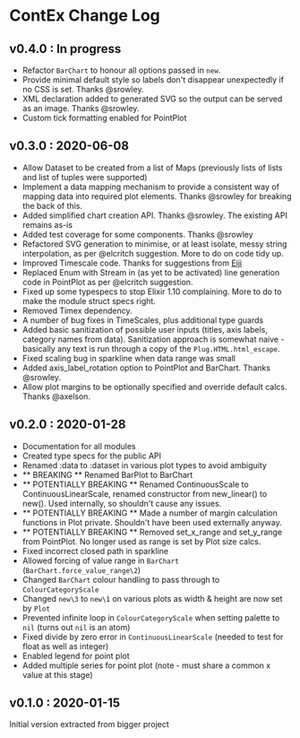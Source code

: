 # ContEx Change Log

## v0.4.0 : In progress

- Refactor `BarChart` to honour all options passed in `new`.
- Provide minimal default style so labels don't disappear unexpectedly if no CSS is set. Thanks @srowley.
- XML declaration added to generated SVG so the output can be served as an image. Thanks @srowley.
- Custom tick formatting enabled for PointPlot

## v0.3.0 : 2020-06-08
- Allow Dataset to be created from a list of Maps (previously lists of lists and list of tuples were supported)
- Implement a data mapping mechanism to provide a consistent way of mapping data into required plot elements. Thanks 
@srowley for breaking the back of this.
- Added simplified chart creation API. Thanks @srowley. The existing API remains as-is
- Added test coverage for some components. Thanks @srowley
- Refactored SVG generation to minimise, or at least isolate, messy string interpolation, as per @elcritch suggestion. More to do on code tidy up.
- Improved Timescale code. Thanks for suggestions from [Eiji](https://elixirforum.com/u/eiji/)
- Replaced Enum with Stream in (as yet to be activated) line generation code in PointPlot as per @elcritch suggestion.
- Fixed up some typespecs to stop Elixir 1.10 complaining. More to do to make the module struct specs right.
- Removed Timex dependency.
- A number of bug fixes in TimeScales, plus additional type guards
- Added basic sanitization of possible user inputs (titles, axis labels, category names from data). Sanitization approach is somewhat naive - basically any text is run through a copy of the `Plug.HTML.html_escape`.
- Fixed scaling bug in sparkline when data range was small
- Added axis_label_rotation option to PointPlot and BarChart. Thanks @srowley.
- Allow plot margins to be optionally specified and override default calcs. Thanks @axelson.

## v0.2.0 : 2020-01-28
- Documentation for all modules
- Created type specs for the public API
- Renamed :data to :dataset in various plot types to avoid ambiguity
- ** BREAKING ** Renamed BarPlot to BarChart
- ** POTENTIALLY BREAKING ** Renamed ContinuousScale to ContinuousLinearScale, renamed constructor from new_linear() to new(). Used internally, so shouldn't cause any issues.
- ** POTENTIALLY BREAKING ** Made a number of margin calculation functions in Plot private. Shouldn't have been used externally anyway.
- ** POTENTIALLY BREAKING ** Removed set_x_range and set_y_range from PointPlot. No longer used as range is set by Plot size calcs.
- Fixed incorrect closed path in sparkline
- Allowed forcing of value range in `BarChart` (`BarChart.force_value_range\2`)
- Changed `BarChart` colour handling to pass through to `ColourCategoryScale`
- Changed `new\3` to `new\1` on various plots as width & height are now set by `Plot`
- Prevented infinite loop in `ColourCategoryScale` when setting palette to `nil` (turns out `nil` is an atom)
- Fixed divide by zero error in `ContinuousLinearScale` (needed to test for float as well as integer)
- Enabled legend for point plot
- Added multiple series for point plot (note - must share a common x value at this stage)


## v0.1.0 : 2020-01-15
Initial version extracted from bigger project